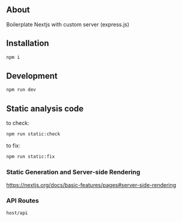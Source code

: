 ## About

Boilerplate Nextjs with custom server (express.js)

## Installation

```bash
npm i
```

## Development

```bash
npm run dev
```

## Static analysis code

to check:

```bash
npm run static:check
```

to fix:

```bash
npm run static:fix
```

### Static Generation and Server-side Rendering

https://nextjs.org/docs/basic-features/pages#server-side-rendering

### API Routes

`host/api`
